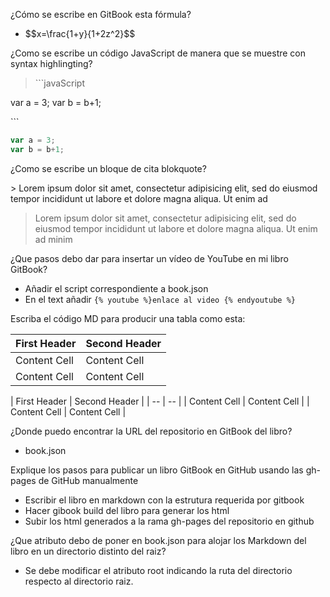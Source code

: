¿Cómo se escribe en GitBook esta fórmula?
* \$\$x=\frac{1+y}{1+2z^2}\$\$

¿Como se escribe un código JavaScript de manera que se muestre con syntax highlingting?

>\`\`\`javaScript

var a = 3;
var b = b+1;

\`\`\`

```javaScript
var a = 3;
var b = b+1;
```
¿Como se escribe un bloque de cita blokquote?

\> Lorem ipsum dolor sit amet, consectetur adipisicing elit, sed do eiusmod tempor incididunt ut labore et dolore magna aliqua. Ut enim ad

> Lorem ipsum dolor sit amet, consectetur adipisicing elit, sed do eiusmod tempor incididunt ut labore et dolore magna aliqua. Ut enim ad minim

¿Que pasos debo dar para insertar un vídeo de YouTube en mi libro GitBook?

* Añadir el script correspondiente a book.json
* En el text añadir `{% youtube %}enlace al video {% endyoutube %}`

Escriba el código MD para producir una tabla como esta:

| First Header | Second Header |
| -- | -- |
| Content Cell | Content Cell |
| Content Cell | Content Cell |

\| First Header | Second Header |
\| -- | -- |
\| Content Cell | Content Cell |
\| Content Cell | Content Cell |

¿Donde puedo encontrar la URL del repositorio en GitBook del libro?
* book.json

Explique los pasos para publicar un libro GitBook en GitHub usando las gh-pages de GitHub manualmente
* Escribir el libro en markdown con la estrutura requerida por gitbook
* Hacer gibook build del libro para generar los html
* Subir los html generados a la rama gh-pages del repositorio en github

¿Que atributo debo de poner en book.json para alojar los Markdown del libro en un directorio distinto del raiz?
* Se debe modificar el atributo root indicando la ruta del directorio respecto al directorio raiz.
